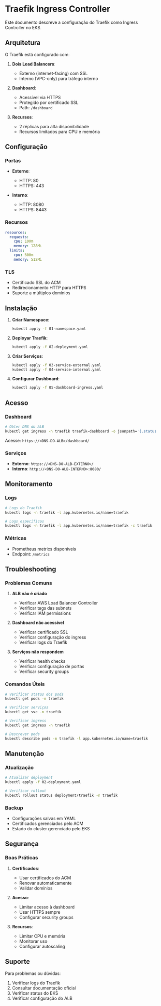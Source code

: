 # Traefik Ingress Controller

Este documento descreve a configuração do Traefik como Ingress Controller no EKS.

## Arquitetura

O Traefik está configurado com:

1. **Dois Load Balancers**:
   - Externo (internet-facing) com SSL
   - Interno (VPC-only) para tráfego interno

2. **Dashboard**:
   - Acessível via HTTPS
   - Protegido por certificado SSL
   - Path: `/dashboard`

3. **Recursos**:
   - 2 réplicas para alta disponibilidade
   - Recursos limitados para CPU e memória

## Configuração

### Portas

- **Externo**:
  - HTTP: 80
  - HTTPS: 443

- **Interno**:
  - HTTP: 8080
  - HTTPS: 8443

### Recursos

```yaml
resources:
  requests:
    cpu: 100m
    memory: 128Mi
  limits:
    cpu: 500m
    memory: 512Mi
```

### TLS

- Certificado SSL do ACM
- Redirecionamento HTTP para HTTPS
- Suporte a múltiplos domínios

## Instalação

1. **Criar Namespace**:
   ```bash
   kubectl apply -f 01-namespace.yaml
   ```

2. **Deployar Traefik**:
   ```bash
   kubectl apply -f 02-deployment.yaml
   ```

3. **Criar Serviços**:
   ```bash
   kubectl apply -f 03-service-external.yaml
   kubectl apply -f 04-service-internal.yaml
   ```

4. **Configurar Dashboard**:
   ```bash
   kubectl apply -f 05-dashboard-ingress.yaml
   ```

## Acesso

### Dashboard

```bash
# Obter DNS do ALB
kubectl get ingress -n traefik traefik-dashboard -o jsonpath='{.status.loadBalancer.ingress[0].hostname}'
```

Acesse: `https://<DNS-DO-ALB>/dashboard/`

### Serviços

- **Externo**: `https://<DNS-DO-ALB-EXTERNO>/`
- **Interno**: `http://<DNS-DO-ALB-INTERNO>:8080/`

## Monitoramento

### Logs

```bash
# Logs do Traefik
kubectl logs -n traefik -l app.kubernetes.io/name=traefik

# Logs específicos
kubectl logs -n traefik -l app.kubernetes.io/name=traefik -c traefik
```

### Métricas

- Prometheus metrics disponíveis
- Endpoint: `/metrics`

## Troubleshooting

### Problemas Comuns

1. **ALB não é criado**
   - Verificar AWS Load Balancer Controller
   - Verificar tags das subnets
   - Verificar IAM permissions

2. **Dashboard não acessível**
   - Verificar certificado SSL
   - Verificar configuração do ingress
   - Verificar logs do Traefik

3. **Serviços não respondem**
   - Verificar health checks
   - Verificar configuração de portas
   - Verificar security groups

### Comandos Úteis

```bash
# Verificar status dos pods
kubectl get pods -n traefik

# Verificar serviços
kubectl get svc -n traefik

# Verificar ingress
kubectl get ingress -n traefik

# Descrever pods
kubectl describe pods -n traefik -l app.kubernetes.io/name=traefik
```

## Manutenção

### Atualização

```bash
# Atualizar deployment
kubectl apply -f 02-deployment.yaml

# Verificar rollout
kubectl rollout status deployment/traefik -n traefik
```

### Backup

- Configurações salvas em YAML
- Certificados gerenciados pelo ACM
- Estado do cluster gerenciado pelo EKS

## Segurança

### Boas Práticas

1. **Certificados**:
   - Usar certificados do ACM
   - Renovar automaticamente
   - Validar domínios

2. **Acesso**:
   - Limitar acesso à dashboard
   - Usar HTTPS sempre
   - Configurar security groups

3. **Recursos**:
   - Limitar CPU e memória
   - Monitorar uso
   - Configurar autoscaling

## Suporte

Para problemas ou dúvidas:

1. Verificar logs do Traefik
2. Consultar documentação oficial
3. Verificar status do EKS
4. Verificar configuração do ALB 